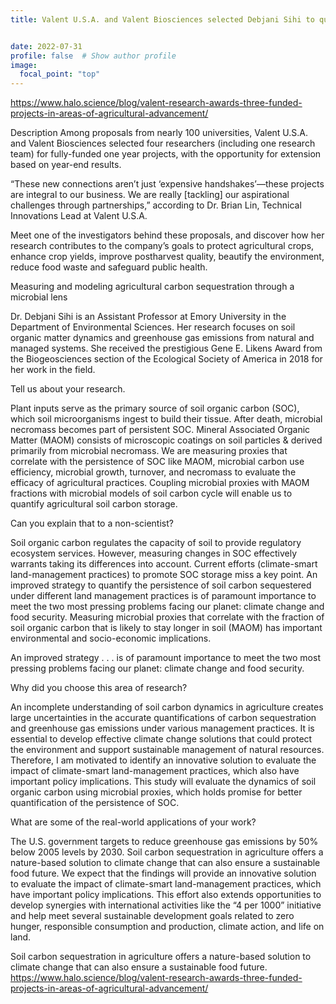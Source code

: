 ```yaml
---
title: Valent U.S.A. and Valent Biosciences selected Debjani Sihi to quantify soil carbon in agricultural landscapes


date: 2022-07-31
profile: false  # Show author profile
image:
  focal_point: "top"
---
```

https://www.halo.science/blog/valent-research-awards-three-funded-projects-in-areas-of-agricultural-advancement/

Description
Among proposals from nearly 100 universities, Valent U.S.A. and Valent Biosciences selected four researchers (including one research team) for fully-funded one year projects, with the opportunity for extension based on year-end results.

“These new connections aren’t just ‘expensive handshakes’—these projects are integral to our business. We are really [tackling] our aspirational challenges through partnerships,” according to Dr. Brian Lin, Technical Innovations Lead at Valent U.S.A.

Meet one of the investigators behind these proposals, and discover how her research contributes to the company’s goals to protect agricultural crops, enhance crop yields, improve postharvest quality, beautify the environment, reduce food waste and safeguard public health. 

Measuring and modeling agricultural carbon sequestration through a microbial lens

Dr. Debjani Sihi is an Assistant Professor at Emory University in the Department of Environmental Sciences. Her research focuses on soil organic matter dynamics and greenhouse gas emissions from natural and managed systems. She received the prestigious Gene E. Likens Award from the Biogeosciences section of the Ecological Society of America in 2018 for her work in the field.

Tell us about your research.

Plant inputs serve as the primary source of soil organic carbon (SOC), which soil microorganisms ingest to build their tissue. After death, microbial necromass becomes part of persistent SOC. Mineral Associated Organic Matter (MAOM) consists of microscopic coatings on soil particles & derived primarily from microbial necromass. We are measuring proxies that correlate with the persistence of SOC like MAOM, microbial carbon use efficiency, microbial growth, turnover, and necromass to evaluate the efficacy of agricultural practices. Coupling microbial proxies with MAOM fractions with microbial models of soil carbon cycle will enable us to quantify agricultural soil carbon storage.

Can you explain that to a non-scientist?

Soil organic carbon regulates the capacity of soil to provide regulatory ecosystem services. However, measuring changes in SOC effectively warrants taking its differences into account. Current efforts (climate-smart land-management practices) to promote SOC storage miss a key point. An improved strategy to quantify the persistence of soil carbon sequestered under different land management practices is of paramount importance to meet the two most pressing problems facing our planet: climate change and food security. Measuring microbial proxies that correlate with the fraction of soil organic carbon that is likely to stay longer in soil (MAOM) has important environmental and socio-economic implications.  

An improved strategy . . . is of paramount importance to meet the two most pressing problems facing our planet: climate change and food security.

Why did you choose this area of research?

An incomplete understanding of soil carbon dynamics in agriculture creates large uncertainties in the accurate quantifications of carbon sequestration and greenhouse gas emissions under various management practices. It is essential to develop effective climate change solutions that could protect the environment and support sustainable management of natural resources. Therefore, I am motivated to identify an innovative solution to evaluate the impact of climate-smart land-management practices, which also have important policy implications. This study will evaluate the dynamics of soil organic carbon using microbial proxies, which holds promise for better quantification of the persistence of SOC.

What are some of the real-world applications of your work?

The U.S. government targets to reduce greenhouse gas emissions by 50% below 2005 levels by 2030. Soil carbon sequestration in agriculture offers a nature-based solution to climate change that can also ensure a sustainable food future. We expect that the findings will provide an innovative solution to evaluate the impact of climate-smart land-management practices, which have important policy implications. This effort also extends opportunities to develop synergies with international activities like the “4 per 1000” initiative and help meet several sustainable development goals related to zero hunger, responsible consumption and production, climate action, and life on land.

Soil carbon sequestration in agriculture offers a nature-based solution to climate change that can also ensure a sustainable food future.
https://www.halo.science/blog/valent-research-awards-three-funded-projects-in-areas-of-agricultural-advancement/